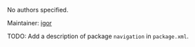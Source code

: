 <div id='navigation-autogenerated' markdown='1'>


<!-- do not edit this file, autogenerated -->

No authors specified.

Maintainer: [igor](mailto:franzoni@mit.edu)

TODO: Add a description of package `navigation` in `package.xml`.



</div>


